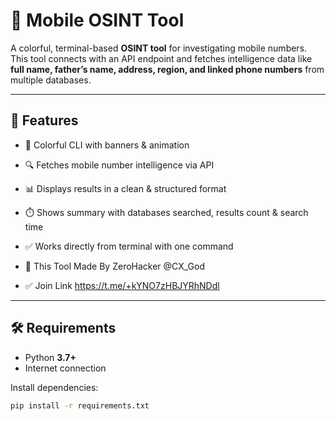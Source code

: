 # 📱 Mobile OSINT Tool  

A colorful, terminal-based **OSINT tool** for investigating mobile numbers.  
This tool connects with an API endpoint and fetches intelligence data like **full name, father’s name, address, region, and linked phone numbers** from multiple databases.  

---

## 🚀 Features
- 🎨 Colorful CLI with banners & animation  
- 🔍 Fetches mobile number intelligence via API  
- 📊 Displays results in a clean & structured format  
- ⏱️ Shows summary with databases searched, results count & search time  
- ✅ Works directly from terminal with one command  

- 🎁 This Tool Made By ZeroHacker @CX_God
  
- ✅ Join Link https://t.me/+kYNO7zHBJYRhNDdl


---

## 🛠️ Requirements
- Python **3.7+**  
- Internet connection  

Install dependencies:
```bash
pip install -r requirements.txt
